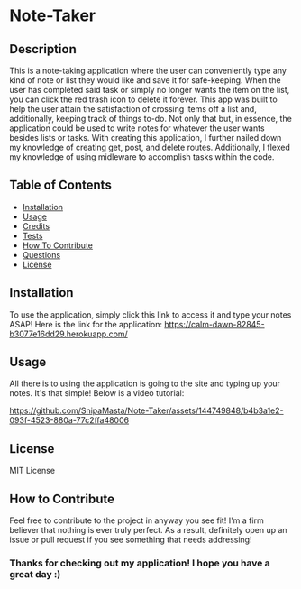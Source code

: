 # Note-Taker

## Description

This is a note-taking application where the user can conveniently type any kind of note or list they would like and save it for safe-keeping. When the user has completed said task or simply no longer wants the item on the list, you can click the red trash icon to delete it forever. This app was built to help the user attain the satisfaction of crossing items off a list and, additionally, keeping track of things to-do. Not only that but, in essence, the application could be used to write notes for whatever the user wants besides lists or tasks. With creating this application, I further nailed down my knowledge of creating get, post, and delete routes. Additionally, I flexed my knowledge of using midleware to accomplish tasks within the code. 

## Table of Contents

- [Installation](#installation)
- [Usage](#usage)
- [Credits](#credits)
- [Tests](#tests)
- [How To Contribute](#contribution)
- [Questions](#questions)
- [License](#license)

## Installation

To use the application, simply click this link to access it and type your notes ASAP! Here is the link for the application: https://calm-dawn-82845-b3077e16dd29.herokuapp.com/

## Usage

All there is to using the application is going to the site and typing up your notes. It's that simple! Below is a video tutorial:

https://github.com/SnipaMasta/Note-Taker/assets/144749848/b4b3a1e2-093f-4523-880a-77c2ffa48006

## License

MIT License 

## How to Contribute

Feel free to contribute to the project in anyway you see fit! I'm a firm believer that nothing is ever truly perfect. As a result, definitely open up an issue or pull request if you see something that needs addressing!

### Thanks for checking out my application! I hope you have a great day :)
